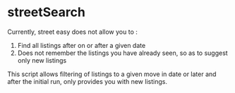 # streetSearch
Currently, street easy does not allow you to : 
1. Find all listings after on or after a given date
2. Does not remember the listings you have already seen, so as to suggest only new listings

This script allows filtering of listings to a given move in date or later and after the initial run, only provides you with new listings.
